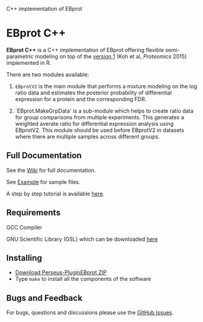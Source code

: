 C++ implementation of EBprot

# EBprot C++

**EBprot C++** is a C++ implementation of EBprot offering flexible semi-parametric modeling on top of the [version 1](http://onlinelibrary.wiley.com/doi/10.1002/pmic.201400620/abstract;jsessionid=613BD152847535F4278E0C6ED6ACD036.f02t01) (Koh et al, *Proteomics* 2015) implemented in R.

There are two modules available: 
1. `EBprotV2` is the main module that performs a mixture modeling on the log ratio data and estimates the posterior probability of differential expression for a protein and the corresponding FDR.

2. `EBprot.MakeGrpData' is a sub-module which helps to create ratio data for group comparisons from multiple experiments. This generates a weighted averate ratio for differential expression analysis using EBprotV2. This module should be used before EBprotV2 in datasets where there are multiple samples across different groups. 

## Full Documentation

See the [Wiki](../../../wiki) for full documentation.

See [Example](Example) for sample files.

A step by step tutorial is available [here](../../../wiki/1.-Getting-Started-with-CLI-EBprot).

## Requirements

GCC Compiler

GNU Scientific Library (GSL) which can be downloaded [here](https://www.gnu.org/software/gsl/)

## Installing

* [Download Perseus-PluginEBprot ZIP](../../../releases/download/v1.0.0/EBprotV2.zip)
* Type `make` to install all the components of the software

## Bugs and Feedback

For bugs, questions and discussions please use the [GitHub Issues](../../../issues).

